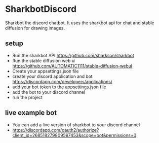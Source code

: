 # SharkbotDiscord
Sharkbot the discord chatbot.  It uses the sharkbot api for chat and stable diffusion for drawing images.

## setup
- Run the sharkbot API https://github.com/sharkson/sharkbot
- Run the stable diffusion web ui https://github.com/AUTOMATIC1111/stable-diffusion-webui
- Create your appsettings.json file
- create your discord application and bot https://discordapp.com/developers/applications/
- add your bot token to the appsettings.json file
- add the bot to your discord channel
- run the project

## live example bot
- You can add a live version of sharkbot to your discord channel
- https://discordapp.com/oauth2/authorize?client_id=268518279809597453&scope=bot&permissions=0
